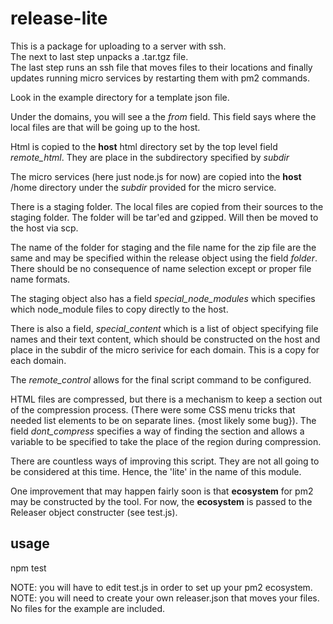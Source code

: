 # release-lite

This is a package for uploading to a server with ssh.  
The next to last step unpacks a .tar.tgz file.   
The last step runs an ssh file that moves files to their locations and finally updates running micro services 
by restarting them with pm2 commands.

Look in the example directory for a template json file.

Under the domains, you will see a the *from* field. This field says where the local files are that will be going up to the host.

Html is copied to the **host** html directory set by the top level field *remote_html*.
They are place in the subdirectory specified by *subdir*

The micro services (here just node.js for now) are copied into the **host** /home directory under the *subdir* provided
for the micro service.

There is a staging folder. The local files are copied from their sources to the staging folder.
The folder will be tar'ed and gzipped.
Will then be moved to the host via scp.

The name of the folder for staging and the file name for the zip file are 
the same and may be specified within the release object using the field *folder*. 
There should be no consequence of name selection except or proper file name formats.

The staging object also has a field *special_node_modules* which specifies which node_module files to copy directly to the host.

There is also a field, *special_content* which is a list of object specifying file names and their text content, which should
be constructed on the host and place in the subdir of the micro serivice for each domain. This is a copy for each domain.

The *remote_control* allows for the final script command to be configured.

HTML files are compressed, but there is a mechanism to keep a section out of the compression process.
(There were some CSS menu tricks that needed list elements to be on separate lines. {most likely some bug}).
The field *dont_compress* specifies a way of finding the section and allows
a variable to be specified to take the place of the region during compression.


There are countless ways of improving this script. They are not all going to be considered at this time. Hence, the 'lite'
in the name of this module. 

One improvement that may happen fairly soon is that **ecosystem** for pm2 may be constructed by the tool.
For now, the **ecosystem** is passed to the Releaser object constructer (see test.js).

## usage

 npm test <your ssh password>
 
 NOTE: you will have to edit test.js in order to set up your pm2 ecosystem.
 NOTE: you will need to create your own releaser.json that moves your files. No files for the example are included.
 
 
 
 
